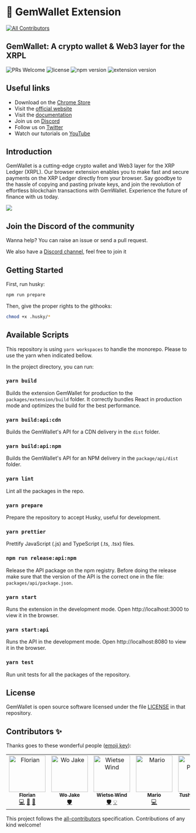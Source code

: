 # 💎 GemWallet Extension

<!-- ALL-CONTRIBUTORS-BADGE:START - Do not remove or modify this section -->

[![All Contributors](https://img.shields.io/badge/all_contributors-5-orange.svg?style=flat-square)](#contributors-)

<!-- ALL-CONTRIBUTORS-BADGE:END -->

## GemWallet: A crypto wallet & Web3 layer for the XRPL

![PRs Welcome](https://img.shields.io/badge/PRs-welcome-brightgreen)
![license](https://img.shields.io/badge/license-file%20LICENSE-blue)
![npm version](https://img.shields.io/npm/v/@gemwallet/api)
![extension version](https://img.shields.io/github/package-json/v/GemWallet/gemwallet-extension?filename=%2Fpackages%2Fextension%2Fpackage.json)

## Useful links

- Download on the [Chrome Store](https://chrome.google.com/webstore/detail/gemwallet/egebedonbdapoieedfcfkofloclfghab)
- Visit the [official website](https://gemwallet.app)
- Visit the [documentation](https://gemwallet.app/docs/user-guide/introduction)
- Join us on [Discord](https://discord.gg/CnkP9KGHBe)
- Follow us on [Twitter](https://twitter.com/gemwallet_app)
- Watch our tutorials on [YouTube](https://www.youtube.com/channel/UCP980esJwyzU7qU4qZQ6A5Q)

## Introduction

GemWallet is a cutting-edge crypto wallet and Web3 layer for the XRP Ledger (XRPL). Our browser extension enables you to make fast and secure payments on the XRP Ledger directly from your browser. Say goodbye to the hassle of copying and pasting private keys, and join the revolution of effortless blockchain transactions with GemWallet. Experience the future of finance with us today.

![](demo.gif)

## Join the Discord of the community

Wanna help? You can raise an issue or send a pull request.

We also have a [Discord channel](https://discord.gg/CnkP9KGHBe), feel free to join it

## Getting Started

First, run husky:

```bash
npm run prepare
```

Then, give the proper rights to the githooks:

```bash
chmod +x .husky/*
```

## Available Scripts

This repository is using `yarn workspaces` to handle the monorepo. Please to use the yarn when indicated bellow.

In the project directory, you can run:

### `yarn build`

Builds the extension GemWallet for production to the `packages/extension/build` folder.
It correctly bundles React in production mode and optimizes the build for the best performance.

### `yarn build:api:cdn`

Builds the GemWallet's API for a CDN delivery in the `dist` folder.

### `yarn build:api:npm`

Builds the GemWallet's API for an NPM delivery in the `package/api/dist` folder.

### `yarn lint`

Lint all the packages in the repo.

### `yarn prepare`

Prepare the repository to accept Husky, useful for development.

### `yarn prettier`

Prettify JavaScript (.js) and TypeScript (.ts, .tsx) files.

### `npm run release:api:npm`

Release the API package on the npm registry. Before doing the release make sure that the version of the API is the correct one in the file: `packages/api/package.json`.

### `yarn start`

Runs the extension in the development mode.
Open http://localhost:3000 to view it in the browser.

### `yarn start:api`

Runs the API in the development mode.
Open http://localhost:8080 to view it in the browser.

### `yarn test`

Run unit tests for all the packages of the repository.

## License

GemWallet is open source software licensed under the file [LICENSE](LICENSE) in that repository.

## Contributors ✨

Thanks goes to these wonderful people ([emoji key](https://allcontributors.org/docs/en/emoji-key)):

<!-- ALL-CONTRIBUTORS-LIST:START - Do not remove or modify this section -->
<!-- prettier-ignore-start -->
<!-- markdownlint-disable -->
<table>
  <tbody>
    <tr>
      <td align="center" valign="top" width="14.28%"><a href="https://www.linkedin.com/in/florianbouron/"><img src="https://avatars.githubusercontent.com/u/7243879?v=4?s=100" width="100px;" alt="Florian"/><br /><sub><b>Florian</b></sub></a><br /><a href="https://github.com/GemWallet/gemwallet-extension/commits?author=FlorianBouron" title="Code">💻</a> <a href="https://github.com/GemWallet/gemwallet-extension/commits?author=FlorianBouron" title="Documentation">📖</a> <a href="#maintenance-FlorianBouron" title="Maintenance">🚧</a></td>
      <td align="center" valign="top" width="14.28%"><a href="https://github.com/wojake"><img src="https://avatars.githubusercontent.com/u/87929946?v=4?s=100" width="100px;" alt="Wo Jake"/><br /><sub><b>Wo Jake</b></sub></a><br /><a href="#security-wojake" title="Security">🛡️</a></td>
      <td align="center" valign="top" width="14.28%"><a href="http://www.wietse.com"><img src="https://avatars.githubusercontent.com/u/4756161?v=4?s=100" width="100px;" alt="Wietse Wind"/><br /><sub><b>Wietse Wind</b></sub></a><br /><a href="#security-WietseWind" title="Security">🛡️</a> <a href="#example-WietseWind" title="Examples">💡</a></td>
      <td align="center" valign="top" width="14.28%"><a href="https://github.com/mmaryo"><img src="https://avatars.githubusercontent.com/u/1669985?v=4?s=100" width="100px;" alt="Mario"/><br /><sub><b>Mario</b></sub></a><br /><a href="https://github.com/GemWallet/gemwallet-extension/commits?author=mmaryo" title="Code">💻</a></td>
      <td align="center" valign="top" width="14.28%"><a href="https://github.com/TusharPardhe"><img src="https://avatars.githubusercontent.com/u/31487192?v=4?s=100" width="100px;" alt="Tushar Pardhe"/><br /><sub><b>Tushar Pardhe</b></sub></a><br /><a href="https://github.com/GemWallet/gemwallet-extension/commits?author=TusharPardhe" title="Code">💻</a></td>
    </tr>
  </tbody>
</table>

<!-- markdownlint-restore -->
<!-- prettier-ignore-end -->

<!-- ALL-CONTRIBUTORS-LIST:END -->

This project follows the [all-contributors](https://github.com/all-contributors/all-contributors) specification. Contributions of any kind welcome!
